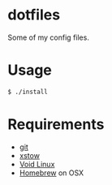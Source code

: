 # dotfiles

Some of my config files.

# Usage

```sh
$ ./install
```

# Requirements

* [git](https://git-scm.com/)
* [xstow](http://xstow.sourceforge.net)
* [Void Linux](https://voidlinux.eu)
* [Homebrew](http://brew.sh) on OSX

